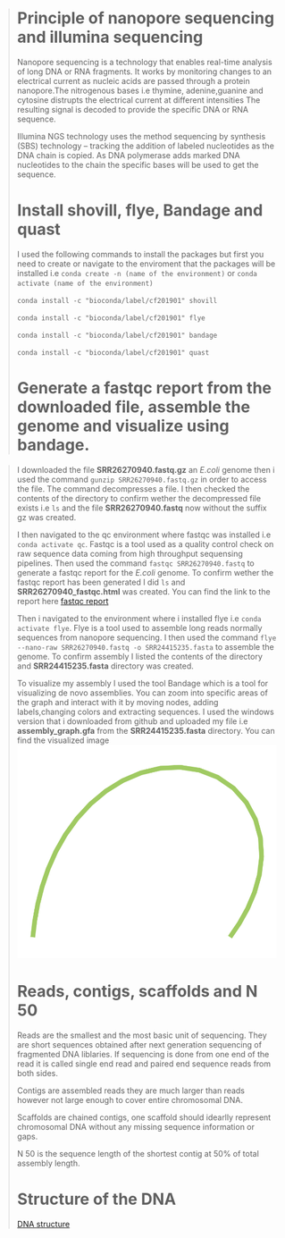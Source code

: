 ># **Principle of nanopore sequencing and illumina sequencing**
>
>Nanopore sequencing is a technology that enables real-time analysis of long DNA or RNA fragments. It works by monitoring changes to an electrical current as nucleic acids are passed through a protein nanopore.The nitrogenous bases i.e thymine, adenine,guanine and cytosine distrupts the electrical current at different intensities The resulting signal is decoded to provide the specific DNA or RNA sequence.
>
>Illumina NGS technology uses the method sequencing by synthesis (SBS) technology – tracking the addition of labeled nucleotides as the DNA chain is copied. As DNA polymerase adds marked DNA nucleotides to the chain the specific bases will be used to get the sequence.
>
># **Install shovill, flye, Bandage and quast**
>
> I used the following commands to install the packages but first you need to create or navigate to the enviroment that the packages will 
  be installed i.e `conda create -n (name of the environment)` or `conda activate (name of the environment)`
>
> `conda install -c "bioconda/label/cf201901" shovill`
>
> `conda install -c "bioconda/label/cf201901" flye`
>
> `conda install -c "bioconda/label/cf201901" bandage`
>
> `conda install -c "bioconda/label/cf201901" quast `
>
># **Generate a fastqc report from the downloaded file, assemble the genome and visualize using bandage.**

> I downloaded the file **SRR26270940.fastq.gz** an *E.coli* genome then i used the command  `gunzip SRR26270940.fastq.gz` in order to access the file. The command decompresses a file.
> I then checked the contents of the directory to confirm wether the decompressed file exists i.e `ls` and the file **SRR26270940.fastq** now without the suffix gz was created.
> 
> I then navigated to the qc environment where fastqc was installed i.e  `conda activate qc`. Fastqc is a tool used as a quality control check on raw sequence data coming from high throughput sequensing pipelines. Then used the command `fastqc SRR26270940.fastq` to generate a fastqc report for the *E.coli* genome.
> To confirm wether the fastqc report has been generated I did `ls` and **SRR26270940_fastqc.html**  was created. You can find the link to the report here [fastqc report](\\wsl.localhost\Ubuntu-22.04\home\karencherono\SRR26270940_fastqc.html)
>
> Then i navigated to the environment where i installed flye i.e `conda activate flye`. Flye is a tool used to assemble long reads normally sequences from nanopore sequencing. I then used the command `flye --nano-raw SRR26270940.fastq -o SRR24415235.fasta` to assemble the genome. To confirm assembly I listed the contents of the directory and **SRR24415235.fasta** directory was created.
>
> To visualize my assembly I used the tool Bandage which is a tool for visualizing de novo assemblies. You can zoom into specific areas of the graph and interact with it by moving nodes, adding labels,changing colors and extracting sequences. I used the windows version that i downloaded from github and uploaded my file i.e **assembly_graph.gfa** from the **SRR24415235.fasta** directory. You can find the visualized image ![here](https://github.com/Karen-Cherono/Bioinformatics--training-/blob/main/graph.png)
>
>
> # **Reads, contigs, scaffolds and N 50**
>
> Reads are the smallest and the most basic unit of sequencing. They are short sequences obtained after next generation sequencing of fragmented DNA liblaries. If sequencing is done from one end of the read it is called single end read and paired end sequence reads from both sides.
>
> Contigs are assembled reads they are much larger than reads however not large enough to cover entire chromosomal DNA.
>
> Scaffolds are chained contigs, one scaffold should idearlly represent chromosomal DNA without any missing sequence information or gaps.
>
> N 50 is the sequence length of the shortest contig at 50% of total assembly length.
>
> # **Structure of the DNA**
> [DNA structure](https://www.google.com/url?sa=i&url=https%3A%2F%2Fkids.britannica.com%2Fstudents%2Farticle%2FDNA%2F398123&psig=AOvVaw0z1vOpfuHCZd2LvTpSo6Bk&ust=1697635451262000&source=images&cd=vfe&opi=89978449&ved=0CBEQjRxqFwoTCMDK4oKX_YEDFQAAAAAdAAAAABAR)
